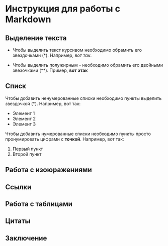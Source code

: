 # Инструкция для работы с Markdown

## Выделение текста
* Чтобы выделить текст курсивом необходимо обрамить его звездочками (*). Например, *вот так*.

* Чтобы выделить полужирным - необходимо обрамить его двойными звезочками (**). 
Пример, **вот этак**

## Списк

Чтобы добавить ненумерованные списки необходимо пункты выделить звездочкой (*).
Например, вот так:
* Элемент 1
* Элемент 2
* Элемент 3

Чтобы добавить нумерованные списки необходимо пункты просто пронумировать цифрами с **точкой**.
Например, вот так:
1. Первый пункт
2. Второй пункт

## Работа с изоюражениями

## Ссылки

## Работа с таблицами

## Цитаты

## Заключение